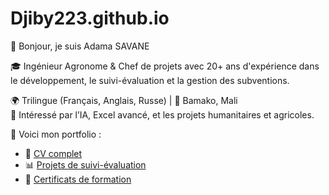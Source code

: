 # Djiby223.github.io
👋 Bonjour, je suis Adama SAVANE

🎓 Ingénieur Agronome & Chef de projets avec 20+ ans d'expérience dans le développement, le suivi-évaluation et la gestion des subventions.

🌍 Trilingue (Français, Anglais, Russe) | 📍 Bamako, Mali  
🧠 Intéressé par l’IA, Excel avancé, et les projets humanitaires et agricoles.

📂 Voici mon portfolio :
- 📄 [CV complet](./cv/CV_SAVANE_PM_Fr.pdf)
- 📊 [Projets de suivi-évaluation](./projects/M&E)
- 📜 [Certificats de formation](./certificates)
